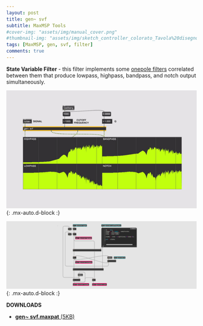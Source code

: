 ```yaml
---
layout: post
title: gen~ svf
subtitle: MaxMSP Tools
#cover-img: "assets/img/manual_cover.png"
#thumbnail-img: "assets/img/sketch_controller_colorato_Tavola%20disegno%201.png"
tags: [MaxMSP, gen, svf, filter]
comments: true
---
```


**State Variable Filter** - this filter implements some [onepole filters](https://velitch.github.io/velitch/2021-10-19-tool_gen_onepole/) correlated between them that produce lowpass, highpass, bandpass, and notch output simultaneously.

![](https://github.com/Velitch/velitch/blob/main/assets/img/img_maxmsp/gen~%20svf.gif?raw=true){: .mx-auto.d-block :}

![](https://github.com/Velitch/velitch/blob/main/assets/img/img_maxmsp/dsp~%20svf.png?raw=true){: .mx-auto.d-block :}

**DOWNLOADS**

- <a href="https://velitch.github.io/velitch/assets/maxmsp_tools/filters/svf.zip">**gen~ svf.maxpat** (5KB)<a/>
